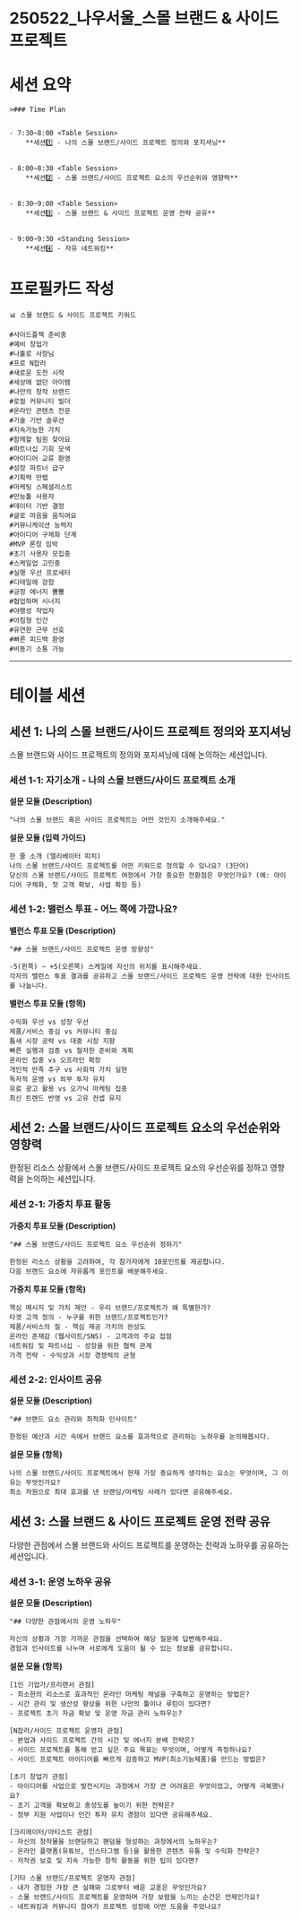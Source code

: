 # 250522_나우서울_스몰 브랜드 & 사이드 프로젝트

# 세션 요약
```
>### Time Plan


- 7:30~8:00 <Table Session>
    **세션1️⃣ - 나의 스몰 브랜드/사이드 프로젝트 정의와 포지셔닝**


- 8:00~8:30 <Table Session>
    **세션2️⃣ - 스몰 브랜드/사이드 프로젝트 요소의 우선순위와 영향력**


- 8:30~9:00 <Table Session>
    **세션3️⃣ - 스몰 브랜드 & 사이드 프로젝트 운영 전략 공유**


- 9:00~9:30 <Standing Session>
    **세션4️⃣ - 자유 네트워킹**
```


# 프로필카드 작성

```
📊 스몰 브랜드 & 사이드 프로젝트 키워드

#사이드플젝 준비중
#예비 창업가
#나홀로 사장님
#프로 N잡러
#새로운 도전 시작
#세상에 없던 아이템
#나만의 창작 브랜드
#로컬 커뮤니티 빌더
#온라인 콘텐츠 전문
#기술 기반 솔루션
#지속가능한 가치
#함께할 팀원 찾아요
#파트너십 기회 모색
#아이디어 교류 환영
#성장 파트너 급구
#기획력 만렙
#마케팅 스페셜리스트
#만능툴 사용자
#데이터 기반 결정
#글로 마음을 움직여요
#커뮤니케이션 능력자
#아이디어 구체화 단계
#MVP 론칭 임박
#초기 사용자 모집중
#스케일업 고민중
#실행 우선 프로세터
#디테일에 강함
#긍정 에너지 뿜뿜
#협업하며 시너지
#야행성 작업자
#아침형 인간
#유연한 근무 선호
#빠른 피드백 환영
#비동기 소통 가능
```

---
# 테이블 세션

## 세션 1: 나의 스몰 브랜드/사이드 프로젝트 정의와 포지셔닝

스몰 브랜드와 사이드 프로젝트의 정의와 포지셔닝에 대해 논의하는 세션입니다.

### 세션 1-1: 자기소개 - 나의 스몰 브랜드/사이드 프로젝트 소개

**설문 모듈 (Description)**
```
"나의 스몰 브랜드 혹은 사이드 프로젝트는 어떤 것인지 소개해주세요."
```

**설문 모듈 (입력 가이드)**
```
한 줄 소개 (엘리베이터 피치)
나의 스몰 브랜드/사이드 프로젝트를 어떤 키워드로 정의할 수 있나요? (3단어)
당신의 스몰 브랜드/사이드 프로젝트 여정에서 가장 중요한 전환점은 무엇인가요? (예: 아이디어 구체화, 첫 고객 확보, 사업 확장 등)
```

### 세션 1-2: 밸런스 투표 - 어느 쪽에 가깝나요?

**밸런스 투표 모듈 (Description)**
```
"## 스몰 브랜드/사이드 프로젝트 운영 방향성"

-5(왼쪽) ~ +5(오른쪽) 스케일에 자신의 위치를 표시해주세요.
각자의 밸런스 투표 결과를 공유하고 스몰 브랜드/사이드 프로젝트 운영 전략에 대한 인사이트를 나눕니다.
```

**밸런스 투표 모듈 (항목)**
```
수익화 우선 vs 성장 우선
제품/서비스 중심 vs 커뮤니티 중심
틈새 시장 공략 vs 대중 시장 지향
빠른 실행과 검증 vs 철저한 준비와 계획
온라인 집중 vs 오프라인 확장
개인적 만족 추구 vs 사회적 가치 실현
독자적 운영 vs 외부 투자 유치
유료 광고 활용 vs 오가닉 마케팅 집중
최신 트렌드 반영 vs 고유 컨셉 유지
```

## 세션 2: 스몰 브랜드/사이드 프로젝트 요소의 우선순위와 영향력

한정된 리소스 상황에서 스몰 브랜드/사이드 프로젝트 요소의 우선순위를 정하고 영향력을 논의하는 세션입니다.

### 세션 2-1: 가중치 투표 활동

**가중치 투표 모듈 (Description)**
```
"## 스몰 브랜드/사이드 프로젝트 요소 우선순위 정하기"

한정된 리소스 상황을 고려하여, 각 참가자에게 10포인트를 제공합니다.
다음 브랜드 요소에 자유롭게 포인트를 배분해주세요.
```

**가중치 투표 모듈 (항목)**
```
핵심 메시지 및 가치 제안 - 우리 브랜드/프로젝트가 왜 특별한가?
타겟 고객 정의 - 누구를 위한 브랜드/프로젝트인가?
제품/서비스의 질 - 핵심 제공 가치의 완성도
온라인 존재감 (웹사이트/SNS) - 고객과의 주요 접점
네트워킹 및 파트너십 - 성장을 위한 협력 관계
가격 전략 - 수익성과 시장 경쟁력의 균형
```

### 세션 2-2: 인사이트 공유

**설문 모듈 (Description)**
```
"## 브랜드 요소 관리와 최적화 인사이트"

한정된 예산과 시간 속에서 브랜드 요소를 효과적으로 관리하는 노하우를 논의해봅시다.
```

**설문 모듈 (항목)**
```
나의 스몰 브랜드/사이드 프로젝트에서 현재 가장 중요하게 생각하는 요소는 무엇이며, 그 이유는 무엇인가요?
최소 자원으로 최대 효과를 낸 브랜딩/마케팅 사례가 있다면 공유해주세요.
```

## 세션 3: 스몰 브랜드 & 사이드 프로젝트 운영 전략 공유

다양한 관점에서 스몰 브랜드와 사이드 프로젝트를 운영하는 전략과 노하우를 공유하는 세션입니다.

### 세션 3-1: 운영 노하우 공유

**설문 모듈 (Description)**
```
"## 다양한 관점에서의 운영 노하우"

자신의 상황과 가장 가까운 관점을 선택하여 해당 질문에 답변해주세요.
경험과 인사이트를 나누며 서로에게 도움이 될 수 있는 정보를 공유합니다.
```

**설문 모듈 (항목)**
```
[1인 기업가/프리랜서 관점]
- 최소한의 리소스로 효과적인 온라인 마케팅 채널을 구축하고 운영하는 방법은?
- 시간 관리 및 생산성 향상을 위한 나만의 툴이나 루틴이 있다면?
- 프로젝트 초기 자금 확보 및 운영 자금 관리 노하우는?

[N잡러/사이드 프로젝트 운영자 관점]
- 본업과 사이드 프로젝트 간의 시간 및 에너지 분배 전략은?
- 사이드 프로젝트를 통해 얻고 싶은 주요 목표는 무엇이며, 어떻게 측정하나요?
- 사이드 프로젝트 아이디어를 빠르게 검증하고 MVP(최소기능제품)를 만드는 방법은?

[초기 창업가 관점]
- 아이디어를 사업으로 발전시키는 과정에서 가장 큰 어려움은 무엇이었고, 어떻게 극복했나요?
- 초기 고객을 확보하고 충성도를 높이기 위한 전략은?
- 정부 지원 사업이나 민간 투자 유치 경험이 있다면 공유해주세요.

[크리에이터/아티스트 관점]
- 자신의 창작물을 브랜딩하고 팬덤을 형성하는 과정에서의 노하우는?
- 온라인 플랫폼(유튜브, 인스타그램 등)을 활용한 콘텐츠 유통 및 수익화 전략은?
- 저작권 보호 및 지속 가능한 창작 활동을 위한 팁이 있다면?

[기타 스몰 브랜드/프로젝트 운영자 관점]
- 내가 경험한 가장 큰 실패와 그로부터 배운 교훈은 무엇인가요?
- 스몰 브랜드/사이드 프로젝트를 운영하며 가장 보람을 느끼는 순간은 언제인가요?
- 네트워킹과 커뮤니티 참여가 프로젝트 성장에 어떤 도움을 주었나요?
``` 